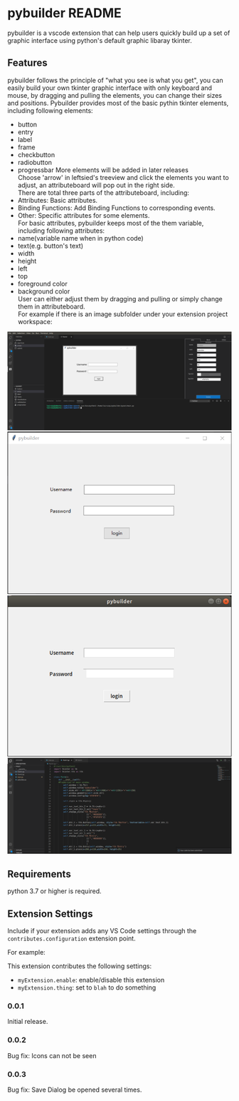 # pybuilder README

pybuilder is a vscode extension that can help users quickly build up a set of graphic interface using python's default graphic libaray tkinter.

## Features

pybuilder follows the principle of "what you see is what you get", you can easily build your own tkinter graphic interface with only keyboard and mouse, by dragging and pulling the elements, you can change their sizes and positions.
Pybuilder provides most of the basic pythin tkinter elements, including following elements:
* button
* entry
* label
* frame
* checkbutton
* radiobutton
* progressbar
More elements will be added in later releases  
Choose 'arrow' in leftsied's treeview and click the elements you want to adjust, an attributeboard will pop out in the right side.  
There are total three parts of the attributeboard, including:  
* Attributes: Basic attributes.
* Binding Functions: Add Binding Functions to corresponding events.
* Other: Specific attributes for some elements.  
For basic attributes, pybuilder keeps most of the them variable, including following attributes:
* name(variable name when in python code)
* text(e.g. button's text)
* width
* height
* left
* top
* foreground color
* background color  
User can either adjust them by dragging and pulling or simply change them in attributeboard.  
For example if there is an image subfolder under your extension project workspace:  

![Development Interface](https://github.com/lrq619/pybuilder/blob/master/src/static/images/dev_int.png)  
![Python tkinter graphic interface under Windows](https://github.com/lrq619/pybuilder/blob/master/src/static/images/windows_int.png)  
![Python tkinter graphic interface under Linux](https://github.com/lrq619/pybuilder/blob/master/src/static/images/linux_int.png)  
![Python codes generated by pybuilder](https://github.com/lrq619/pybuilder/blob/master/src/static/images/code.png)  


## Requirements

python 3.7 or higher is required. 

## Extension Settings

Include if your extension adds any VS Code settings through the `contributes.configuration` extension point.

For example:

This extension contributes the following settings:

* `myExtension.enable`: enable/disable this extension
* `myExtension.thing`: set to `blah` to do something


### 0.0.1

Initial release.

### 0.0.2

Bug fix: Icons can not be seen

### 0.0.3

Bug fix: Save Dialog be opened several times.
